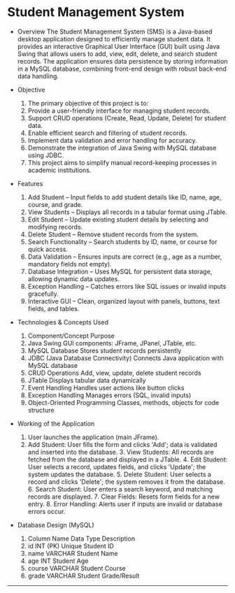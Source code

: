 # Student Management System
* Overview
   The Student Management System (SMS) is a Java-based desktop application designed to efficiently manage student data. It provides an interactive Graphical User 
   Interface (GUI) built using Java Swing that allows users to add, view, edit, delete, and search student records. The application ensures data persistence by 
   storing information in a MySQL database, combining front-end design with robust back-end data handling.

* Objective
    1. The primary objective of this project is to:
    2. Provide a user-friendly interface for managing student records.
    3. Support CRUD operations (Create, Read, Update, Delete) for student data.
    4. Enable efficient search and filtering of student records.
    5. Implement data validation and error handling for accuracy.
    6. Demonstrate the integration of Java Swing with MySQL database using JDBC.
    7. This project aims to simplify manual record-keeping processes in academic institutions.

* Features
  
    1. Add Student – Input fields to add student details like ID, name, age, course, and grade.
    2. View Students – Displays all records in a tabular format using JTable.
    3. Edit Student – Update existing student details by selecting and modifying records.
    4. Delete Student – Remove student records from the system.
    5. Search Functionality – Search students by ID, name, or course for quick access.
    6. Data Validation – Ensures inputs are correct (e.g., age as a number, mandatory fields not empty).
    7. Database Integration – Uses MySQL for persistent data storage, allowing dynamic data updates.
    8. Exception Handling – Catches errors like SQL issues or invalid inputs gracefully.
    9. Interactive GUI – Clean, organized layout with panels, buttons, text fields, and tables.

* Technologies & Concepts Used
    1. Component/Concept	Purpose
    2. Java Swing	GUI components: JFrame, JPanel, JTable, etc.
    3. MySQL Database	Stores student records persistently
    4. JDBC (Java Database Connectivity)	Connects Java application with MySQL database
    5. CRUD Operations	Add, view, update, delete student records
    6. JTable	Displays tabular data dynamically
    7. Event Handling	Handles user actions like button clicks
    8. Exception Handling	Manages errors (SQL, invalid inputs)
    9. Object-Oriented Programming	Classes, methods, objects for code structure

* Working of the Application
    1. User launches the application (main JFrame).
    2. Add Student: User fills the form and clicks 'Add'; data is validated and inserted into the database.
    3️. View Students: All records are fetched from the database and displayed in a JTable.
    4️. Edit Student: User selects a record, updates fields, and clicks 'Update'; the system updates the database.
    5️. Delete Student: User selects a record and clicks 'Delete'; the system removes it from the database.
    6️. Search Student: User enters a search keyword, and matching records are displayed.
    7️. Clear Fields: Resets form fields for a new entry.
    8️. Error Handling: Alerts user if inputs are invalid or database errors occur.

* Database Design (MySQL)
    1. Column Name	Data Type	Description
    2. id	INT (PK)	Unique Student ID
    3. name	VARCHAR	Student Name
    4. age	INT	Student Age
    5. course	VARCHAR	Student Course
    6. grade	VARCHAR	Student Grade/Result


-------------------------------------------------------------------------------------------------------------------------------------------------------------------
